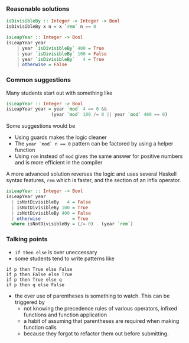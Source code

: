 ### Reasonable solutions

 ```haskell
 isDivisibleBy :: Integer -> Integer -> Bool
 isDivisibleBy x n = x `rem` n == 0

 isLeapYear :: Integer -> Bool
 isLeapYear year 
     | year `isDivisibleBy` 400 = True
     | year `isDivisibleBy` 100 = False
     | year `isDivisibleBy`   4 = True
     | otherwise = False
 ```
### Common suggestions

Many students start out with something like
 
 ```haskell
 isLeapYear :: Integer -> Bool
 isLeapYear year = year `mod` 4 == 0 && 
                  (year `mod` 100 /= 0 || year `mod` 400 == 0)
 ```

Some suggestions would be
 
- Using guards makes the logic cleaner
- The ``year `mod` n == 0`` pattern can be factored by using a helper function
- Using `rem` instead of `mod` gives the same answer for positive numbers and is more efficient in the compiler
 
 A more advanced solution reverses the logic and uses several Haskell syntax features, `rem` which is faster, and the section of an infix operator.

```haskell
isLeapYear :: Integer -> Bool
isLeapYear year 
  | isNotDivisibleBy   4 = False   
  | isNotDivisibleBy 100 = True
  | isNotDivisibleBy 400 = False
  | otherwise            = True
  where isNotDivisibleBy = (/= 0) . (year `rem`)
```

 ### Talking points
 
 - `if then else` is over uneccessary
  - some students tend to write patterns like
  ```
  if p then True else False
  if p then False else True
  if p then True else q
  if p then q else False
  ```
- the over use of parentheses is something to watch. This can be triggered by
  - not knowing the precedence rules of various operators, infixed functions and function application
  - a habit of assuming that parentheses are required when making function calls
  - because they forgot to refactor them out before submitting.
